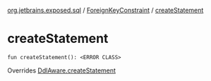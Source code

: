 [org.jetbrains.exposed.sql](../index.md) / [ForeignKeyConstraint](index.md) / [createStatement](.)

# createStatement

`fun createStatement(): <ERROR CLASS>`

Overrides [DdlAware.createStatement](../-ddl-aware/create-statement.md)

